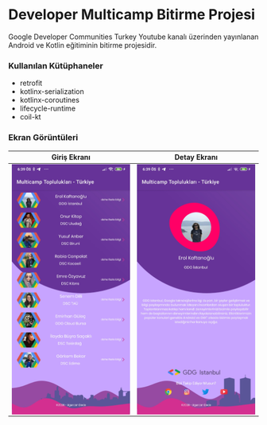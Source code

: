 # Developer Multicamp Bitirme Projesi

Google Developer Communities Turkey Youtube kanalı üzerinden yayınlanan Android ve Kotlin eğitiminin bitirme projesidir.

### Kullanılan Kütüphaneler

- retrofit
- kotlinx-serialization
- kotlinx-coroutines
- lifecycle-runtime
- coil-kt

### Ekran Görüntüleri

Giriş Ekranı             |  Detay Ekranı
:-------------------------:|:-------------------------:
<img align="left" width="450"  src="https://raw.githubusercontent.com/ugurcandede/MulticampCommunitiesTurkey/master/screenshots/screenshot_1.jpg" alt="Developer Multicamp Ana Ekran"/>  |  <img align="right" width="450"  src="https://raw.githubusercontent.com/ugurcandede/MulticampCommunitiesTurkey/master/screenshots/screenshot_2.jpg" alt="Developer Multicamp Detay Ekranı"/>

